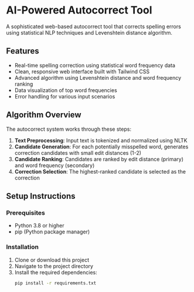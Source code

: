 # AI-Powered Autocorrect Tool

A sophisticated web-based autocorrect tool that corrects spelling errors using statistical NLP techniques and Levenshtein distance algorithm.

## Features

- Real-time spelling correction using statistical word frequency data
- Clean, responsive web interface built with Tailwind CSS
- Advanced algorithm using Levenshtein distance and word frequency ranking
- Data visualization of top word frequencies
- Error handling for various input scenarios

## Algorithm Overview

The autocorrect system works through these steps:

1. **Text Preprocessing**: Input text is tokenized and normalized using NLTK
2. **Candidate Generation**: For each potentially misspelled word, generates correction candidates with small edit distances (1-2)
3. **Candidate Ranking**: Candidates are ranked by edit distance (primary) and word frequency (secondary)
4. **Correction Selection**: The highest-ranked candidate is selected as the correction

## Setup Instructions

### Prerequisites

- Python 3.8 or higher
- pip (Python package manager)

### Installation

1. Clone or download this project
2. Navigate to the project directory
3. Install the required dependencies:
   ```bash
   pip install -r requirements.txt